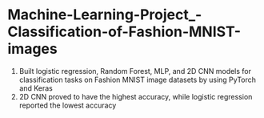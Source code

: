 # Machine-Learning-Project_-Classification-of-Fashion-MNIST-images
1. Built logistic regression, Random Forest, MLP, and 2D CNN models for classification tasks on Fashion MNIST image datasets by using PyTorch and Keras
2. 2D CNN proved to have the highest accuracy, while logistic regression reported the lowest accuracy
